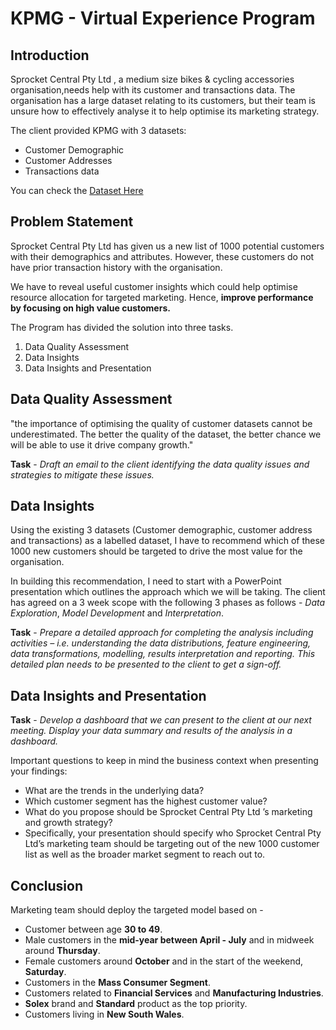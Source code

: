 # KPMG - Virtual Experience Program

## Introduction

Sprocket Central Pty Ltd , a medium size bikes & cycling accessories organisation,needs help with its customer and transactions data. The organisation has a large dataset relating to its customers, but their team is unsure how to effectively analyse it to help optimise its marketing strategy. 

The client provided KPMG with 3 datasets:

- Customer Demographic 
- Customer Addresses
- Transactions data


You can check the [Dataset Here](https://cdn-assets.theforage.com/vinternship_modules/kpmg_data_analytics/KPMG_VI_New_raw_data_update_final.xlsx)

## Problem Statement

Sprocket Central Pty Ltd has given us a new list of 1000 potential customers with their demographics and attributes. However, these customers do not have prior transaction history with the organisation. 

We have to reveal useful customer insights which could help optimise resource allocation for targeted marketing. Hence, __improve performance by focusing on high value customers.__

The Program has divided the solution into three tasks.
1. Data Quality Assessment
2. Data Insights
3. Data Insights and Presentation


## Data Quality Assessment

"the importance of optimising the quality of customer datasets cannot be underestimated. The better the quality of the dataset, the better chance we will be able to use it drive company growth."

__Task__ - _Draft an email to the client identifying the data quality issues and strategies to mitigate these issues._


## Data Insights

Using the existing 3 datasets (Customer demographic, customer address and transactions) as a labelled dataset, I have to recommend which of these 1000 new customers should be targeted to drive the most value for the organisation. 

In building this recommendation, I need to start with a PowerPoint presentation which outlines the approach which we will be taking. The client has agreed on a 3 week scope with the following 3 phases as follows - _Data Exploration_, _Model Development_ and _Interpretation_.

__Task__ - _Prepare a detailed approach for completing the analysis including activities – i.e. understanding the data distributions, feature engineering, data transformations, modelling, results interpretation and reporting. This detailed plan needs to be presented to the client to get a sign-off._


## Data Insights and Presentation

__Task__ - _Develop a dashboard that we can present to the client at our next meeting. Display your data summary and results of the analysis in a dashboard._ 

Important questions to keep in mind the business context when presenting your findings:
- What are the trends in the underlying data?
- Which customer segment has the highest customer value?
- What do you propose should be Sprocket Central Pty Ltd ’s marketing and growth strategy?
- Specifically, your presentation should specify who Sprocket Central Pty Ltd’s marketing team should be targeting out of the new 1000 customer list as well as the broader market segment to reach out to. 


## Conclusion

Marketing team should deploy the targeted model based on -
- Customer between age __30 to 49__.
- Male customers in the __mid-year between April - July__ and in midweek around __Thursday__.
- Female customers around __October__ and in the start of the weekend, __Saturday__.
- Customers in the __Mass Consumer Segment__.
- Customers related to __Financial Services__ and __Manufacturing Industries__.
- __Solex__ brand and __Standard__ product as the top priority.
- Customers living in __New South Wales__.
